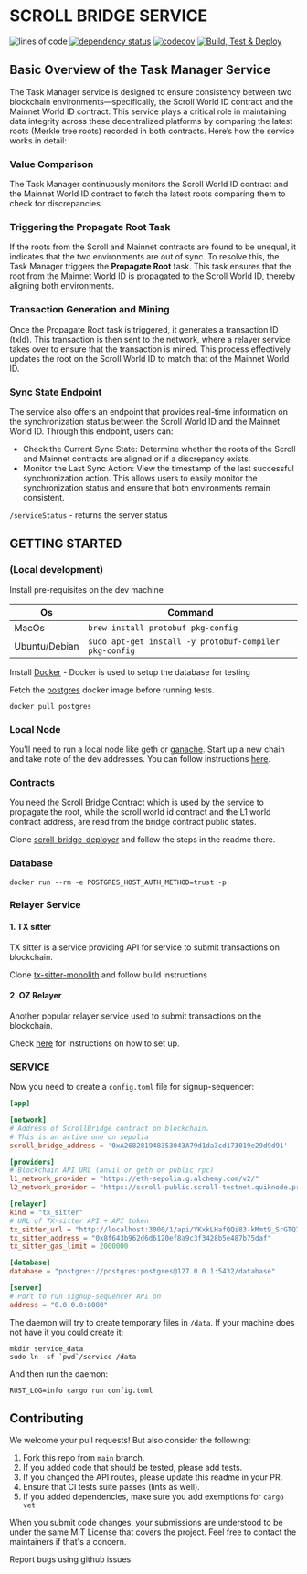 # SCROLL BRIDGE SERVICE

![lines of code](https://img.shields.io/tokei/lines/github/recmo/rust-service-template)
[![dependency status](https://deps.rs/repo/github/recmo/rust-service-template/status.svg)](https://deps.rs/repo/github/recmo/rust-service-template)
[![codecov](https://img.shields.io/codecov/c/github/recmo/rust-service-template)](https://codecov.io/gh/Recmo/rust-service-template)
[![Build, Test & Deploy](https://github.com/recmo/rust-service-template/actions/workflows/build-test-deploy.yml/badge.svg)](https://github.com/recmo/rust-service-template/actions/workflows/build-test-deploy.yml)

## Basic Overview of the Task Manager Service

The Task Manager service is designed to ensure consistency between two blockchain environments—specifically, the Scroll World ID contract and the Mainnet World ID contract. This service plays a critical role in maintaining data integrity across these decentralized platforms by comparing the latest roots (Merkle tree roots) recorded in both contracts. Here’s how the service works in detail:

### Value Comparison

The Task Manager continuously monitors the Scroll World ID contract and the Mainnet World ID contract to fetch the latest roots comparing them to check for discrepancies.

### Triggering the Propagate Root Task

If the roots from the Scroll and Mainnet contracts are found to be unequal, it indicates that the two environments are out of sync. To resolve this, the Task Manager triggers the **Propagate Root** task. This task ensures that the root from the Mainnet World ID is propagated to the Scroll World ID, thereby aligning both environments.

### Transaction Generation and Mining

Once the Propagate Root task is triggered, it generates a transaction ID (txId). This transaction is then sent to the network, where a relayer service takes over to ensure that the transaction is mined. This process effectively updates the root on the Scroll World ID to match that of the Mainnet World ID.

### Sync State Endpoint

The service also offers an endpoint that provides real-time information on the synchronization status between the Scroll World ID and the Mainnet World ID. Through this endpoint, users can:

- Check the Current Sync State: Determine whether the roots of the Scroll and Mainnet contracts are aligned or if a discrepancy exists.
- Monitor the Last Sync Action: View the timestamp of the last successful synchronization action.
This allows users to easily monitor the synchronization status and ensure that both environments remain consistent.

`/serviceStatus` - returns the server status

## GETTING STARTED

### (Local development)

Install pre-requisites on the dev machine

| Os            | Command                                                |
| ------------- | ------------------------------------------------------ |
| MacOs         | `brew install protobuf pkg-config`                     |
| Ubuntu/Debian | `sudo apt-get install -y protobuf-compiler pkg-config` |

Install [Docker](https://docs.docker.com/get-docker/) - Docker is used to setup the database for testing

Fetch the [postgres](https://hub.docker.com/_/postgres) docker image before running tests.

```shell
docker pull postgres
```

### Local Node

You'll need to run a local node like geth or [ganache](https://archive.trufflesuite.com/ganache/). Start up a new chain
and take note of the dev addresses. You can follow instructions [here](https://book.getfoundry.sh/anvil/).

### Contracts

You need the Scroll Bridge Contract which is used by the service to propagate the root, while the scroll world id contract and the L1 world contract address, are read from the bridge contract public states.

Clone [scroll-bridge-deployer](https://github.com/dragan2234/worldcoin-scroll-bridge.git) and follow the steps in the readme there.

### Database

```shell
docker run --rm -e POSTGRES_HOST_AUTH_METHOD=trust -p
```

### Relayer Service

#### 1. TX sitter

TX sitter is a service providing API for service to submit transactions on blockchain.

Clone [tx-sitter-monolith](https://github.com/worldcoin/tx-sitter-monolith) and follow build instructions

#### 2. OZ Relayer

Another popular relayer service used to submit transactions on the blockchain.

Check [here](https://docs.openzeppelin.com/defender/manage/relayers) for instructions on how to set up.

### SERVICE

Now you need to create a `config.toml` file for signup-sequencer:

```toml
[app]

[network]
# Address of ScrollBridge contract on blockchain.
# This is an active one on sepolia
scroll_bridge_address = '0xA268281948353043A79d1da3cd173019e29d9d91'

[providers]
# Blockchain API URL (anvil or geth or public rpc)
l1_network_provider = "https://eth-sepolia.g.alchemy.com/v2/" 
l2_network_provider = "https://scroll-public.scroll-testnet.quiknode.pro" 

[relayer]
kind = "tx_sitter"
# URL of TX-sitter API + API token
tx_sitter_url = "http://localhost:3000/1/api/YKxkLHafQQi83-kMmt9_SrGTQ7wEMBwY9bEqCvddBKU="
tx_sitter_address = "0x8f643b962d6d6120ef8a9c3f3428b5e487b75daf"
tx_sitter_gas_limit = 2000000

[database]
database = "postgres://postgres:postgres@127.0.0.1:5432/database"

[server]
# Port to run signup-sequencer API on
address = "0.0.0.0:8080"
```

The daemon will try to create temporary files in `/data`. If your machine does not have it you could create it:

```shell
mkdir service_data
sudo ln -sf `pwd`/service /data
```

And then run the daemon:

```shell
RUST_LOG=info cargo run config.toml
```

## Contributing

We welcome your pull requests! But also consider the following:

1. Fork this repo from `main` branch.
2. If you added code that should be tested, please add tests.
3. If you changed the API routes, please update this readme in your PR.
4. Ensure that CI tests suite passes (lints as well).
5. If you added dependencies, make sure you add exemptions for `cargo vet`

When you submit code changes, your submissions are understood to be under the same MIT License that covers the project.
Feel free to contact the maintainers if that's a concern.

Report bugs using github issues.
